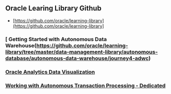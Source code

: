 ## Oracle Learing Library Github
* [https://github.com/oracle/learning-library](https://github.com/oracle/learning-library]

### [ Getting Started with Autonomous Data Warehouse(https://github.com/oracle/learning-library/tree/master/data-management-library/autonomous-database/autonomous-data-warehouse/journey4-adwc)

### [Oracle Analytics Data Visualization](https://github.com/oracle/learning-library/blob/master/ospa-library/analytics/analytics_labguide.md)

### [Working with Autonomous Transaction Processing - Dedicated](https://labmaterial.github.io/atpd-dev/?page=README.md)
